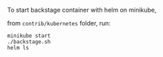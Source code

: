 To start backstage container with helm on minikube,

from `contrib/kubernetes` folder, run:

```shell
minikube start
./backstage.sh
helm ls
```